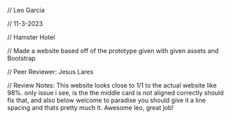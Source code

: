 // Leo Garcia 

 // 11-3-2023

 // Hamster Hotel

 // Made a website based off of the prototype given with given assets and Bootstrap

 // Peer Reviewer: Jesus Lares 

 // Review Notes:  This website looks close to 1/1 to the actual website like 98%. only issue i see,  is the the middle card is not aligned correctly should fix that, and also below welcome to paradise you should give it a line spacing and thats pretty much it. Awesome leo, great job!
